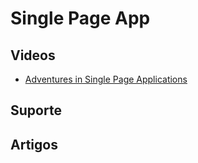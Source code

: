 # Single Page App

## Videos
* [Adventures in Single Page Applications](http://www.youtube.com/watch?v=BqDJqKGfIiE)

## Suporte

## Artigos

